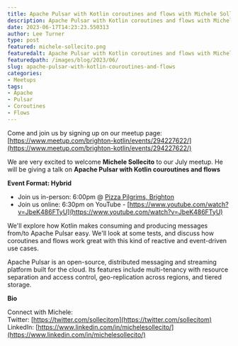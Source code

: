 ```yaml
---
title: Apache Pulsar with Kotlin coroutines and flows with Michele Sollecito
description: Apache Pulsar with Kotlin coroutines and flows with Michele Sollecito
date: 2023-06-17T14:23:23.550313
author: Lee Turner
type: post
featured: michele-sollecito.png
featuredalt: Apache Pulsar with Kotlin coroutines and flows with Michele Sollecito
featuredpath: /images/blog/2023/06/
slug: apache-pulsar-with-kotlin-couroutines-and-flows
categories:
- Meetups
tags:
- Apache
- Pulsar
- Coroutines
- Flows
---
```

Come and join us by signing up on our meetup page: [https://www.meetup.com/brighton-kotlin/events/294227622/](https://www.meetup.com/brighton-kotlin/events/294227622/)

We are very excited to welcome **Michele Sollecito** to our July meetup. He will be giving a talk on **Apache Pulsar with Kotlin couroutines and flows**

**Event Format: Hybrid**

*   Join us in-person: 6:00pm @ [Pizza Pilgrims, Brighton](https://goo.gl/maps/ZPuDh6w8vz3H7KbQ9)
*   Join us online: 6:30pm on YouTube - [https://www.youtube.com/watch?v=JbeK486FTyU](https://www.youtube.com/watch?v=JbeK486FTyU)

We'll explore how Kotlin makes consuming and producing messages from/to Apache Pulsar easy. We'll look at some tests, and discuss how coroutines and flows work great with this kind of reactive and event-driven use cases.

Apache Pulsar is an open-source, distributed messaging and streaming platform built for the cloud. Its features include multi-tenancy with resource separation and access control, geo-replication across regions, and tiered storage.

**Bio**

Connect with Michele:  
Twitter: [https://twitter.com/sollecitom](https://twitter.com/sollecitom)  
LinkedIn: [https://www.linkedin.com/in/michelesollecito/](https://www.linkedin.com/in/michelesollecito/)
